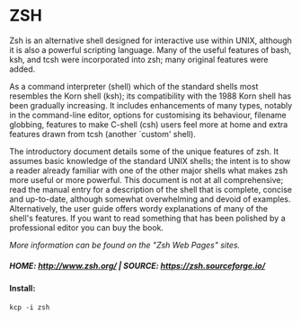 # ZSH

Zsh is an alternative shell designed for interactive use within UNIX, although it is also a powerful scripting language. Many of the useful features of bash, ksh, and tcsh were incorporated into zsh; many original features were added.

As a command interpreter (shell) which of the standard shells most resembles the Korn shell (ksh); its compatibility with the 1988 Korn shell has been gradually increasing. It includes enhancements of many types, notably in the command-line editor, options for customising its behaviour, filename globbing, features to make C-shell (csh) users feel more at home and extra features drawn from tcsh (another `custom' shell).

The introductory document details some of the unique features of zsh. It assumes basic knowledge of the standard UNIX shells; the intent is to show a reader already familiar with one of the other major shells what makes zsh more useful or more powerful. This document is not at all comprehensive; read the manual entry for a description of the shell that is complete, concise and up-to-date, although somewhat overwhelming and devoid of examples. Alternatively, the user guide offers wordy explanations of many of the shell's features. If you want to read something that has been polished by a professional editor you can buy the book.

*More information can be found on the "Zsh Web Pages" sites.*


##### HOME: http://www.zsh.org/ | SOURCE: https://zsh.sourceforge.io/

#### Install:

```
kcp -i zsh
```
